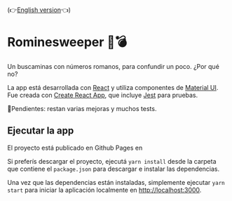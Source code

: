 (👉[English version](./README_en.md)👈)

# Rominesweeper 🔎💣

Un buscaminas con números romanos, para confundir un poco. ¿Por qué no?

La app está desarrollada con [React](https://es.reactjs.org/) y utiliza componentes de [Material UI](https://material-ui.com/es/). Fue creada con  [Create React App](https://github.com/facebook/create-react-app), que incluye [Jest](https://jestjs.io/) para pruebas.

📝Pendientes: restan varias mejoras y muchos tests.

## Ejecutar la app

El proyecto está publicado en Github Pages en 

Si preferís descargar el proyecto, ejecutá `yarn install` desde la carpeta que contiene el `package.json` para descargar e instalar las dependencias.

Una vez que las dependencias están instaladas, simplemente ejecutar `yarn start` para iniciar la aplicación localmente en [http://localhost:3000](http://localhost:3000).
